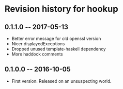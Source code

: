 # Revision history for hookup

## 0.1.1.0  -- 2017-05-13

* Better error message for old openssl version
* Nicer displayedExceptions
* Dropped unused template-haskell dependency
* More haddock comments

## 0.1.0.0  -- 2016-10-05

* First version. Released on an unsuspecting world.
